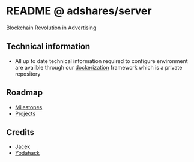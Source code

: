 # README @ adshares/server

Blockchain Revolution in Advertising

## Technical information

  * All up to date technical information required to configure environment are availble through our [dockerization](https://github.com/adshares/dockerization) framework which is a private repository

## Roadmap

  * [Milestones](/adshares/server/milestones)
  * [Projects](/adshares/server/projects)

## Credits

  * [Jacek](https://github.com/jzemlo)
  * [Yodahack](https://github.com/yodahack)

